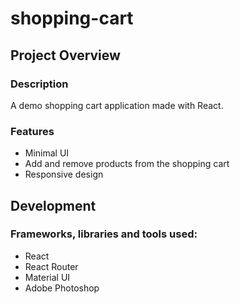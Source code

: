 # shopping-cart

## Project Overview

### Description

A demo shopping cart application made with React.

### Features

- Minimal UI
- Add and remove products from the shopping cart
- Responsive design

## Development

### Frameworks, libraries and tools used:

- React
- React Router
- Material UI
- Adobe Photoshop
